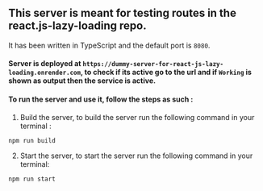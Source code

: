 ## This server is meant for testing routes in the react.js-lazy-loading repo.

It has been written in TypeScript and the default port is `8080`.

#### Server is deployed at `https://dummy-server-for-react-js-lazy-loading.onrender.com`, to check if its active go to the url and if `Working` is shown as output then the service is active.

#### To run the server and use it, follow the steps as such :

1. Build the server, to build the server run the following command in your terminal :

```bash
npm run build
```

2. Start the server, to start the server run the following command in your terminal:

```bash
npm run start
```

